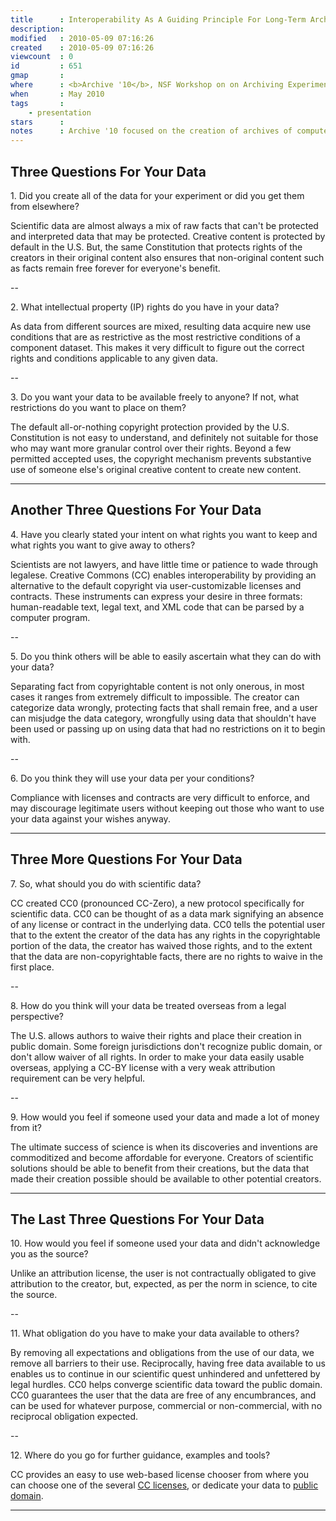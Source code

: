 ```yaml
---
title      : Interoperability As A Guiding Principle For Long-Term Archives
description: 
modified   : 2010-05-09 07:16:26
created    : 2010-05-09 07:16:26
viewcount  : 0
id         : 651
gmap       : 
where      : <b>Archive '10</b>, NSF Workshop on on Archiving Experiments to Raise Scientific Standards, May 25-26, 2010 at the <a href='http://users.emulab.net/trac/archive10/'>Dept. of Comp. Sci., University of Utah, Salt Lake City, Utah, USA</a>
when       : May 2010
tags       :
    - presentation
stars      : 
notes      : Archive '10 focused on the creation of archives of computer-based experiments – capturing and publishing entire experiments that are fully encapsulated, ready for immediate replay, and open to inspection. It brought together a few areas of the scientific community that represent fairly advanced infrastructure for archiving experiments and data (physicists and biomedical researchers) with two areas of the computer systems community for which significant progress is still needed (networks and compilers). The workshop also included experts in enabling technologies and publishing.
---
```


## Three Questions For Your Data

1\. Did you create all of the data for your experiment or did you get them from elsewhere?

Scientific data are almost always a mix of raw facts that can't be protected and interpreted data that may be protected. Creative content is protected by default in the U.S. But, the same Constitution that protects rights of the creators in their original content also ensures that non-original content such as facts remain free forever for everyone's benefit.

--

2\. What intellectual property (IP) rights do you have in your data?

As data from different sources are mixed, resulting data acquire new use conditions that are as restrictive as the most restrictive conditions of a component dataset. This makes it very difficult to figure out the correct rights and conditions applicable to any given data.

--

3\. Do you want your data to be available freely to anyone? If not, what restrictions do you want to place on them?

The default all-or-nothing copyright protection provided by the U.S. Constitution is not easy to understand, and definitely not suitable for those who may want more granular control over their rights. Beyond a few permitted accepted uses, the copyright mechanism prevents substantive use of someone else's original creative content to create new content.

---

## Another Three Questions For Your Data

4\. Have you clearly stated your intent on what rights you want to keep and what rights you want to give away to others?

Scientists are not lawyers, and have little time or patience to wade through legalese. Creative Commons (CC) enables interoperability by providing an alternative to the default copyright via user-customizable licenses and contracts. These instruments can express your desire in three formats: human-readable text, legal text, and XML code that can be parsed by a computer program.

--

5\. Do you think others will be able to easily ascertain what they can do with your data?

Separating fact from copyrightable content is not only onerous, in most cases it ranges from extremely difficult to impossible. The creator can categorize data wrongly, protecting facts that shall remain free, and a user can misjudge the data category, wrongfully using data that shouldn't have been used or passing up on using data that had no restrictions on it to begin with.

--

6\. Do you think they will use your data per your conditions?

Compliance with licenses and contracts are very difficult to enforce, and may discourage legitimate users without keeping out those who want to use your data against your wishes anyway.
    
---

## Three More Questions For Your Data

7\. So, what should you do with scientific data?

CC created CC0 (pronounced CC-Zero), a new protocol specifically for scientific data. CC0 can be thought of as a data mark signifying an absence of any license or contract in the underlying data. CC0 tells the potential user that to the extent the creator of the data has any rights in the copyrightable portion of the data, the creator has waived those rights, and to the extent that the data are non-copyrightable facts, there are no rights to waive in the first place.

--

8\. How do you think will your data be treated overseas from a legal perspective?

The U.S. allows authors to waive their rights and place their creation in public domain. Some foreign jurisdictions don't recognize public domain, or don't allow waiver of all rights. In order to make your data easily usable overseas, applying a CC-BY license with a very weak attribution requirement can be very helpful.
    
--

9\. How would you feel if someone used your data and made a lot of money from it?

The ultimate success of science is when its discoveries and inventions are commoditized and become affordable for everyone. Creators of scientific solutions should be able to benefit from their creations, but the data that made their creation possible should be available to other potential creators.

---

## The Last Three Questions For Your Data

10\. How would you feel if someone used your data and didn't acknowledge you as the source?

Unlike an attribution license, the user is not contractually obligated to give attribution to the creator, but, expected, as per the norm in science, to cite the source.

--

11\. What obligation do you have to make your data available to others?

By removing all expectations and obligations from the use of our data, we remove all barriers to their use. Reciprocally, having free data available to us enables us to continue in our scientific quest unhindered and unfettered by legal hurdles. CC0 helps converge scientific data toward the public domain. CC0 guarantees the user that the data are free of any encumbrances, and can be used for whatever purpose, commercial or non-commercial, with no reciprocal obligation expected.
    
--

12\. Where do you go for further guidance, examples and tools?

CC provides an easy to use web-based license chooser from where you can choose one of the several [CC licenses](http://creativecommons.org/choose), or dedicate your data to [public domain](http://creativecommons.org/publicdomain).

---
